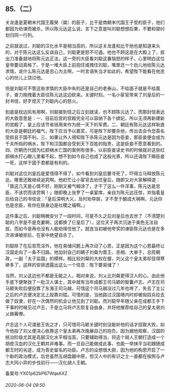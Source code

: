 ## 85.（二）
关龙逢是夏朝末代国王履癸（桀）的臣子，比干是商朝末代国王子受的臣子，他们都因为劝谏而被杀，所以陈元达这么说，言下之意是叫刘聪想想后果，不要和桀纣划归同一行列。



之前就说过，刘聪的汉化水平是相当高的，所以这关龙逢和比干他也是知道来头的，对于陈元达这么反讽自己，刘聪更是怒不可遏。他也不顾这是在大殿上了，拔出刀准备就地将陈元达正法，这一旁的大臣看刘聪这番恼怒的样子，心里明白这位皇帝要动真格了。于是一堆大臣上前抱住或拽住刘聪，嘴里还一个劲儿地给陈元达求情，说什么陈元达是忠心为主啊，一时言语失当才如此的，希望陛下能看在他忠心的份儿上饶过他。



但是刘聪可不管这些求情的大臣中有的还是自己的老泰山，不给面子就是不给面子，奋力拖拽着大臣往陈元达这边砍来。关键时刻，一名小宦官带来了刘皇后的一封书信，好歹熄灭了刘聪内心的怒火。



到底是枕边风有用啊，刘聪接到信之后立刻就读，也不顾陈元达了。而那封信表达的大致意思是：一、目前后宫的宫殿完全可以容纳下各个嫔妃，所以无须再新建新的宫殿了，皇上应该节省钱用来作为统一天下的军费。二、朝廷有陈元达这样耿直的大臣是朝廷的福气，陛下应当予以嘉奖，可是陛下却要杀他，传出去会令您英名受损且于国不利。三、如果让外人得知陛下杀陈元达是因为臣妾，那臣妾便会成为千夫所指的祸水，陛下和汉国都会受到天下百姓的指责，这是臣妾不愿意看到的。四、历朝历代因为红颜祸水亡国的案例有很多，以前臣妾读史书的时候就对这些红颜祸水打心眼儿里看不起，想不到如今自己也成了这般光景，所以还请陛下赐臣妾一死，这样于国于君都是有利的。



刘聪对这位刘皇后是爱惜得不得了，如今看到刘皇后要寻死了，吓得立马释放陈元达，哪里还敢继续追究啊。他赶忙让小宦官去劝住皇后，随即又对大家解释道：「我这几天是心情不好，刚刚又被气糊涂了，才干了这么一件浑事，陈元达是忠臣，不该罚而该赏啊！」随即晚上张罗了一桌宴席，亲自为陈元达压惊，并指着皇后给自己的书信说：「皇后深明大义，及时劝导朕，才不至于酿成大祸啊，元达你也是忠臣，有你在朕身边是社稷之福啊。」



这件事之后，刘聪稍微安分了一段时间，可是不久之后刘皇后也去世了（不清楚刘聪的八字是不是克妻啊，这都换了仨皇后了），这位天子再次沉迷于美色无法自拔，而如今是再也没有人能劝得住他了。就连当初被他夸奖的谏臣陈元达也是在多次进谏被拒后，在家中绝望自杀了。



刘聪除了在后宫荒淫外，他在易储问题上再次动了心思，正是因为这个心思最终让汉国走向了一条不归路。他加封自己的嫡子刘粲为晋王、丞相、大单于，总揽朝政，一副「太子监国」的模样。相比较刘粲的大权在握，刘乂这个皇太弟却显得寒碜多了，这样的安排透露出这么一个信息：陛下要易储了！



当然，刘乂这边也不都是无能之人，相对来说，刘乂比刘粲更得汉人的心，由此他手底下便聚拢了一批汉人谋士，其中就有当年成都王司马颖的智囊卢志。卢志在司马颖失败后便投靠了东海王司马越，可惜这个司马越没过几年也垮了，失去了主公之后的卢志便决定北上投靠刘琨。可惜的是，当他路过汉国境内时却被匈奴兵拉去做了奴隶，好在一次偶然的机会让他见到了刘聪。而刘聪早年随父亲在成都王手下干事的时候见过卢志，于是立马将卢志恢复自由身，并将他推荐给自己的皇太弟刘乂做幕僚。



卢志这个人可谓是王佐之才，只可惜司马颖关键时刻没能听他的话才招致大败，如今他投了刘乂便决心依靠这个皇太弟再次施展自己的抱负。因为据他观察，汉国的统治阶级尤其是高层汉化水平相当高，只要辅助得当，将这个胡人王朝打造成一个胡皮汉血的汉化王朝并非难事。而一旦自己能做成此事，也能一举抹平当初跟随成都王时的劣迹，成为青史留名的功臣。卢志的设想很大胆，因为他的构思开启了一个新的政治模式，后世虽然五胡盘踞中原，但汉人中的有识之士一直都在按照与卢志大同小异的步伐前行——汉化胡人王朝。



备案号:YX01p62bP67WqeAXZ


###### 2020-06-04 09:50
